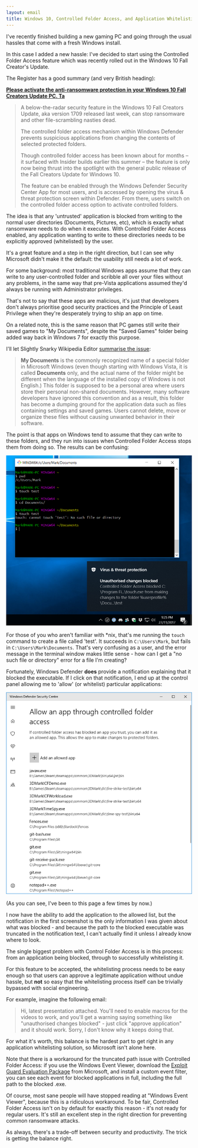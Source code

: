 ```yaml
---
layout: email
title: Windows 10, Controlled Folder Access, and Application Whitelisting
---
```


I've recently finished building a new gaming PC and going through the usual hassles that come with a fresh Windows install. 

In this case I added a new hassle: I've decided to start using the Controlled Folder Access feature which was recently rolled out in the Windows 10 Fall Creator's Update.

The Register has a good summary (and very British heading):

[**Please activate the anti-ransomware protection in your Windows 10 Fall Creators Update PC. Ta**](https://www.theregister.co.uk/2017/10/23/fyi_windows_10_ransomware_protection/)

>A below-the-radar security feature in the Windows 10 Fall Creators Update, aka version 1709 released last week, can stop ransomware and other file-scrambling nasties dead.
>
>The controlled folder access mechanism within Windows Defender prevents suspicious applications from changing the contents of selected protected folders.
>
>Though controlled folder access has been known about for months – it surfaced with Insider builds earlier this summer – the feature is only now being thrust into the spotlight with the general public release of the Fall Creators Update for Windows 10.
>
>The feature can be enabled through the Windows Defender Security Center App for most users, and is accessed by opening the virus & threat protection screen within Defender. From there, users switch on the controlled folder access option to activate controlled folders.

The idea is that any 'untrusted' application is blocked from writing to the normal user directories (Documents, Pictures, etc), which is exactly what ransomware needs to do when it executes. With Controlled Folder Access enabled, any application wanting to write to these directories needs to be explicitly approved (whitelisted) by the user.

It's a great feature and a step in the right direction, but I can see why Microsoft didn't make it the default: the usability still needs a lot of work.

For some background: most traditional Windows apps assume that they can write to any user-controlled folder and scribble all over your files without any problems, in the same way that pre-Vista applications assumed they'd always be running with Administrator privileges. 

That's not to say that these apps are malicious, it's just that developers don't always prioritise good security practices and the Principle of Least Privilege when they're desperately trying to ship an app on time.

On a related note, this is the same reason that PC games still write their saved games to "My Documents", despite the "Saved Games" folder being added way back in Windows 7 for exactly this purpose. 

I'll let Slightly Snarky Wikipedia Editor [summarise the issue](https://en.wikipedia.org/wiki/My_Documents):

>**My Documents** is the commonly recognized name of a special folder in Microsoft Windows (even though starting with Windows Vista, it is called **Documents** only, and the actual name of the folder might be different when the language of the installed copy of Windows is not English.) This folder is supposed to be a personal area where users store their personal non-shared documents. However, many software developers have ignored this convention and as a result, this folder has become a dumping ground for the application data such as files containing settings and saved games. Users cannot delete, move or organize these files without causing unwanted behavior in their software.

The point is that apps on Windows tend to assume that they can write to these folders, and they run into issues when Controlled Folder Access stops them from doing so. The results can be confusing:

![Controlled Folder Access 'touch' test](/images/cfa-touch-test.png)

For those of you who aren't familiar with *nix, that's me running the `touch` command to create a file called 'test'. It succeeds in `C:\Users\Mark`, but fails in `C:\Users\Mark\Documents`. That's very confusing as a user, and the error message in the terminal window makes little sense - how can I get a "no such file or directory" error for a file I'm creating?

Fortunately, Windows Defender **does** provide a notification explaining that it blocked the executable. If I click on that notification, I end up at the control panel allowing me to 'allow' (or whitelist) particular applications:

![Controlled Folder Access whitelist](/images/cfa-whitelist.png)

(As you can see, I've been to this page a few times by now.)

I now have the ability to add the application to the allowed list, but the notification in the first screenshot is the only information I was given about what was blocked - and because the path to the blocked executable was truncated in the notification text, I can't actually find it unless I already know where to look.

The single biggest problem with Control Folder Access is in this process: from an application being blocked, through to successfully whitelisting it. 

For this feature to be accepted, the whitelisting process needs to be easy enough so that users can approve a legitimate application without undue hassle, but **not** so easy that the whitelisting process itself can be trivially bypassed with social engineering. 

For example, imagine the following email:

>Hi, latest presentation attached. You'll need to enable macros for the videos to work, and you'll get a warning saying something like "unauthorised changes blocked" - just click "approve application" and it should work. Sorry, I don't know why it keeps doing that.

For what it's worth, this balance is the hardest part to get right in any application whitelisting solution, so Microsoft isn't alone here.

Note that there is a workaround for the truncated path issue with Controlled Folder Access: if you use the Windows Event Viewer, download the [Exploit Guard Evaluation Package](https://docs.microsoft.com/en-us/windows/threat-protection/windows-defender-exploit-guard/audit-windows-defender-exploit-guard) from Microsoft, and install a custom event filter, you can see each event for blocked applications in full, including the full path to the blocked .exe. 

Of course, most sane people will have stopped reading at "Windows Event Viewer", because this is a ridiculous workaround. To be fair, Controlled Folder Access isn't on by default for exactly this reason - it's not ready for regular users. It's still an excellent step in the right direction for preventing common ransomware attacks.

As always, there's a trade-off between security and productivity. The trick is getting the balance right.